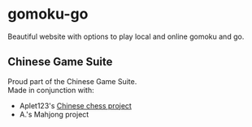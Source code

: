 # gomoku-go

Beautiful website with options to play local and online gomoku and go.

## Chinese Game Suite
Proud part of the Chinese Game Suite.  
Made in conjunction with:  
* Aplet123's [Chinese chess project](https://github.com/Aplet123/chinese-chess)  
* A.'s Mahjong project

